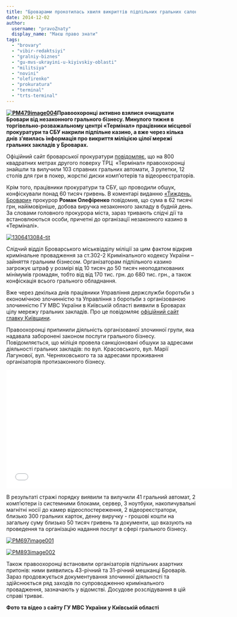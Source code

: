 ```yaml
---
title: "Броварами прокотилась хвиля викриттів підпільних гральних салонів"
date: 2014-12-02
author: 
  username: "pravoZnaty"
  display_name: "Маєш право знати"
tags: 
  - "brovary"
  - "vibir-redaktsiyi"
  - "gralniy-biznes"
  - "gu-mvs-ukrayini-u-kiyivskiy-oblasti"
  - "militsiya"
  - "novini"
  - "olefirenko"
  - "prokuratura"
  - "terminal"
  - "trts-terminal"
---
```


**[![PM479image004](https://mpz.brovary.org/wp-content/uploads/2014/12/PM479image004.jpg)](https://mpz.brovary.org/wp-content/uploads/2014/12/PM479image004.jpg)Правоохоронці активно взялися очищувати Бровари від незаконного грального бізнесу. Минулого тижня в торгівельно-розважальному центрі «Термінал» працівники місцевої прокуратури та СБУ накрили підпільне казино, а вже через кілька днів з’явилась інформація про викриття міліцією цілої мережі гральних закладів у Броварах.**

Офіційний сайт броварської прокуратури [повідомляє](http://brovaru-prokuratura.org.ua/news/v-brovarah-za-vtruchannya-prokuraturi-zakrili-pidpilne-kazino-u-trk-terminal.html), що на 800 квадратних метрах другого поверху ТРЦ  «Термінал» правоохоронці знайшли та вилучили 103 справних гральних автомати, 3 рулетки, 12 столів для гри в покер, жорсткі диски комп’ютерів та відеореєстраторів.

Крім того, працівники прокуратури та СБУ, що проводили обшук, конфіскували понад 60 тисяч гривень. В коментарі виданню [«Тиждень. Бровари»](http://7b.org.ua/articles/64-viyavlene-pidpil-ne-kazino-u-brovarakh-malo-obert-ne-menshe-nizh-60-tisyach-griven-na-dobu) прокурор **Роман Олефіренко** повідомив, що сума в 62 тисячі грн, найімовірніше, добова виручка незаконного закладу в будній день. За словами головного прокурора міста, зараз тривають слідчі дії та встановлюються особи, причетні до організації незаконного казино в «Терміналі».

[![1306413084-tit](https://mpz.brovary.org/wp-content/uploads/2014/12/1306413084-tit.jpg)](https://mpz.brovary.org/wp-content/uploads/2014/12/1306413084-tit.jpg)

Слідчий відділ Броварського міськвідділу міліції за цим фактом відкрив кримінальне провадження за ст.302-2 Кримінального кодексу України – зайняття гральним бізнесом. Організаторам підпільного казино загрожує штраф у розмірі від 10 тисяч до 50 тисяч неоподаткованих мінімумів громадян, тобто від від 170 тис. грн. до 680 тис. грн., а також конфіскація всього грального обладнання.

Вже через декілька днів працівники Управління держслужби боротьби з економічною злочинністю та Управління з боротьби з організованою злочинністю ГУ МВС України в Київській області виявили в Броварах цілу мережу гральних закладів. Про це повідомляє [офіційний сайт главку Київщини](http://mvs.gov.ua/mvs/control/kyivska/uk/publish/article/135592;jsessionid=E6F1C8E10C4514103ECBC4022F1F9085).

Правоохоронці припинили діяльність організованої злочинної групи, яка надавала заборонені законом послуги грального бізнесу. Повідомляється, що міліція провела санкціоновані обшуки за адресами діяльності гральних закладів: по вул. Красовського, вул. Марії Лагунової, вул. Черняховського та за адресами проживання організаторів протизаконного бізнесу.

<iframe src="//www.youtube.com/embed/XFv6fD1urr4" width="600" height="315" frameborder="0" allowfullscreen="allowfullscreen"></iframe>

В результаті стражі порядку виявили та вилучили 41 гральний автомат, 2 комп’ютери із системними блоками, сервер, 3 ноутбуки, накопичувальні магнітні носії до камер відеоспостереження, 2 відеореєстратори, близько 300 гральних карток, денну виручку - грошові кошти на загальну суму близько 50 тисяч гривень та документи, що вказують на проведення та організацію надання послуг в сфері грального бізнесу.

[![PM697image001](https://mpz.brovary.org/wp-content/uploads/2014/12/PM697image001.jpg)](https://mpz.brovary.org/wp-content/uploads/2014/12/PM697image001.jpg)

[![PM893image002](https://mpz.brovary.org/wp-content/uploads/2014/12/PM893image002.jpg)](https://mpz.brovary.org/wp-content/uploads/2014/12/PM893image002.jpg)

Також правоохоронці встановили організаторів підпільних азартних притонів: ними виявились 43-річний та 31-річний мешканці Броварів. Зараз продовжується документування злочинної діяльності та здійснюється ряд заходів по супроводженню кримінального провадження, зазначають у відомстві. Досудове розслідування в цій справі триває.

**Фото та відео з сайту ГУ МВС України у Київській області**
